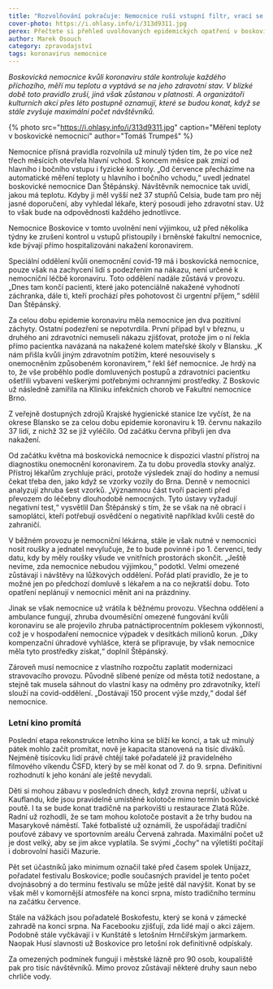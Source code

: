 ```yaml
---
title: "Rozvolňování pokračuje: Nemocnice ruší vstupní filtr, vrací se kulturní akce"
cover-photo: https://i.ohlasy.info/i/313d9311.jpg
perex: Přečtete si přehled uvolňovaných epidemických opatření v boskovické nemocnici a volnočasových i kulturních akcích.
author: Marek Osouch
category: zpravodajství
tags: koronavirus nemocnice
---
```


*Boskovická nemocnice kvůli koronaviru stále kontroluje každého příchozího, měří mu teplotu a vyptává se na jeho zdravotní stav. V blízké době toto pravidlo zruší, jiná však zůstanou v platnosti. A organizátoři kulturních akcí přes léto postupně oznamují, které se budou konat, když se stále zvyšuje maximální počet návštěvníků.*

{% photo src="https://i.ohlasy.info/i/313d9311.jpg" caption="Měření teploty v boskovické nemocnici" author="Tomáš Trumpeš" %}

Nemocnice přísná pravidla rozvolnila už minulý týden tím, že po více než třech měsících otevřela hlavní vchod. S koncem měsíce pak zmizí od hlavního i bočního vstupu i fyzické kontroly. „Od července přecházíme na automatické měření teploty u hlavního i bočního vchodu,“ uvedl jednatel boskovické nemocnice Dan Štěpánský. Návštěvník nemocnice tak uvidí, jakou má teplotu. Kdyby ji měl vyšší než 37 stupňů Celsia, bude tam pro něj jasné doporučení, aby vyhledal lékaře, který posoudí jeho zdravotní stav. Už to však bude na odpovědnosti každého jednotlivce.

Nemocnice Boskovice v tomto uvolnění není výjimkou, už před několika týdny ke zrušení kontrol u vstupů přistoupily i brněnské fakultní nemocnice, kde bývají přímo hospitalizováni nakažení koronavirem.

Speciální oddělení kvůli onemocnění covid-19 má i boskovická nemocnice, pouze však na zachycení lidí s podezřením na nákazu, není určené k nemocniční léčbě koronaviru. Toto oddělení nadále zůstává v provozu. „Dnes tam končí pacienti, které jako potenciálně nakažené vyhodnotí záchranka, dále ti, kteří prochází přes pohotovost či urgentní příjem,“ sdělil Dan Štěpánský.

Za celou dobu epidemie koronaviru měla nemocnice jen dva pozitivní záchyty. Ostatní podezření se nepotvrdila. První případ byl v březnu, u druhého ani zdravotníci nemuseli nákazu zjišťovat, protože jim o ní řekla přímo pacientka navázaná na nakažené kolem mateřské školy v Blansku. „K nám přišla kvůli jiným zdravotním potížím, které nesouvisely s onemocněním způsobeném koronavirem,“ řekl šéf nemocnice. Je hrdý na to, že vše proběhlo podle domluvených postupů a zdravotníci pacientku ošetřili vybaveni veškerými potřebnými ochrannými prostředky. Z Boskovic už následně zamířila na Kliniku infekčních chorob ve Fakultní nemocnice Brno.

Z veřejně dostupných zdrojů Krajské hygienické stanice lze vyčíst, že na okrese Blansko se za celou dobu epidemie koronaviru k 19. červnu nakazilo 37 lidí, z nichž 32 se již vyléčilo. Od začátku června přibyli jen dva nakažení.

Od začátku května má boskovická nemocnice k dispozici vlastní přístroj na diagnostiku onemocnění koronavirem. Za tu dobu provedla stovky analýz. Přístroj lékařům zrychluje práci, protože výsledek znají do hodiny a nemusí čekat třeba den, jako když se vzorky vozily do Brna. Denně v nemocnici analyzují zhruba šest vzorků. „Významnou část tvoří pacienti před převozem do léčebny dlouhodobě nemocných. Tyto ústavy vyžadují negativní test,“ vysvětlil Dan Štěpánský s tím, že se však na ně obrací i samoplátci, kteří potřebují osvědčení o negativitě například kvůli cestě do zahraničí.

V běžném provozu je nemocniční lékárna, stále je však nutné v nemocnici nosit roušky a jednatel nevylučuje, že to bude povinné i po 1. červenci, tedy datu, kdy by měly roušky všude ve vnitřních prostorách skončit. „Ještě nevíme, zda nemocnice nebudou výjimkou,“ podotkl. Velmi omezené zůstávají i návštěvy na lůžkových oddělení. Pořád platí pravidlo, že je to možné jen po předchozí domluvě s lékařem a na co nejkratší dobu. Toto opatření neplánují v nemocnici měnit ani na prázdniny.

Jinak se však nemocnice už vrátila k běžnému provozu. Všechna oddělení a ambulance fungují, zhruba dvouměsíční omezené fungování kvůli koronaviru se ale projevilo zhruba patnáctiprocentním poklesem výkonnosti, což je v hospodaření nemocnice výpadek v desítkách milionů korun. „Díky kompenzační úhradové vyhlášce, která se připravuje, by však nemocnice měla tyto prostředky získat,“ doplnil Štěpánský.

Zároveň musí nemocnice z vlastního rozpočtu  zaplatit modernizaci stravovacího provozu. Původně slíbené peníze od města totiž nedostane, a stejně tak musela sáhnout do vlastní kasy na odměny pro zdravotníky, kteří slouží na covid-oddělení. „Dostávají 150 procent výše mzdy,“ dodal šéf nemocnice.

### Letní kino promítá

Poslední etapa rekonstrukce letního kina se blíží ke konci, a tak už minulý pátek mohlo začít promítat, nově je kapacita stanovená na tisíc diváků. Nejméně tisícovku lidí právě chtějí také pořadatelé již pravidelného filmového víkendu ČSFD, který by se měl konat od 7. do 9. srpna. Definitivní rozhodnutí k jeho konání ale ještě nevydali.

Děti si mohou zábavu v posledních dnech, když zrovna neprší, užívat u Kauflandu, kde jsou pravidelně umístěné kolotoče mimo termín boskovické poutě. I ta se bude konat tradičně na parkovišti u restaurace Zlatá Růže. Radní už rozhodli, že se tam mohou kolotoče postavit a že trhy budou na Masarykově náměstí. Také fotbalisté už oznámili, že uspořádají tradiční pouťové zábavy ve sportovním areálu Červená zahrada. Maximální počet už je dost velký, aby se jim akce vyplatila. Se svými „čochy“ na výletišti počítají i dobrovolní hasiči Mazurie.

Pět set účastníků jako minimum označil také před časem spolek Unijazz, pořadatel festivalu Boskovice; podle současných pravidel je tento počet dvojnásobný a do termínu festivalu se může ještě dál navýšit. Konat by se však měl v komornější atmosféře na konci srpna, místo tradičního termínu na začátku července.

Stále na vážkách jsou pořadatelé Boskofestu, který se koná v zámecké zahradě na konci srpna. Na Facebooku zjišťují, zda lidé mají o akci zájem. Podobně stále vyčkávají i v Kunštátě s letošním Hrnčířským jarmarkem. Naopak Husí slavnosti už Boskovice pro letošní rok definitivně odpískaly.

Za omezených podmínek fungují i městské lázně pro 90 osob, koupaliště pak pro tisíc návštěvníků. Mimo provoz zůstávají některé druhy saun nebo chrliče vody.
